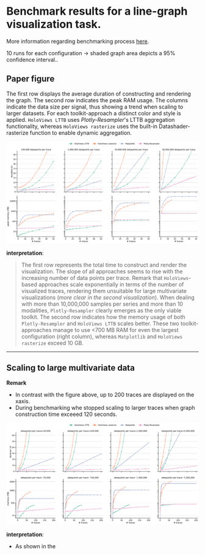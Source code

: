 # Benchmark results for a line-graph visualization task.

More information regarding benchmarking process [here](../README.md#flow).

10 runs for each configuration -> shaded graph area depicts a 95% confidence interval..

## Paper figure

The first row displays the average duration of constructing and rendering the graph.
The second row indicates the peak RAM usage.
The columns indicate the data size per signal, thus showing a trend when scaling to larger datasets.
For each toolkit-approach a distinct color and style is applied.
`HoloViews LTTB` uses *Plotly-Resampler*'s LTTB aggregation functionality, whereas
`HoloViews rasterize` uses the built-in Datashader-rasterize function to enable dynamic aggregation.

![](benchmark_fig.png)


**interpretation**:
> The first row represents the total time to construct and render the visualization.
> The slope of all approaches seems to rise with the increasing number of data points per trace. 
> Remark that `HoloViews`-based approaches scale exponentially in terms of the number of visualized traces, rendering them unsuitable for large multivariate visualizations (*more clear in the second visualization*). 
> When dealing with more than 10,000,000 samples per series and more than 10 modalities, `Plotly-Resampler` clearly emerges as the only viable toolkit.
> The second row indicates how the memory usage of both `Plotly-Resampler` and `HoloViews LTTB` scales better. 
> These two toolkit-approaches manage to use <700 MB RAM for even the largest configuration (right column), whereas `Matplotlib` and `HoloViews rasterize` exceed 10 GB.

---


## Scaling to large multivariate data


**Remark**
* In contrast with the figure above, up to 200 traces are displayed on the xaxis.
* During benchmarking whe stopped scaling to larger traces when graph construction time exceeed 120 seconds.

![](benchmark_fig_multivariate.png)

**interpretation**:
* As shown in the 

